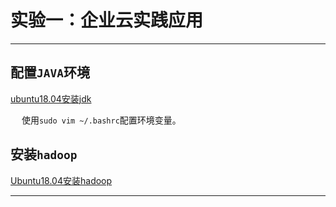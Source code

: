 # 实验一：企业云实践应用

------------------

## 配置`JAVA`环境

[ubuntu18.04安装jdk](https://blog.csdn.net/weixin_38883338/article/details/82079194)

&emsp; 使用`sudo vim ~/.bashrc`配置环境变量。

## 安装`hadoop`

[Ubuntu18.04安装hadoop](https://blog.csdn.net/weixin_38883338/article/details/82928809)

------------------

